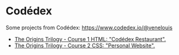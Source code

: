 # Codédex

Some projects from Codédex: https://www.codedex.io/@venelouis

<ul>
<li><a href="https://venelouis.github.io/codedex/The%20Origins%20Trilogy/Course%201%20HTML/restaurant_menu.html">The Origins Trilogy - Course 1 HTML: "Codédex Restaurant".</a></li>
<li><a href="https://venelouis.github.io/codedex/The%20Origins%20Trilogy/Course%202%20CSS/personal-website/index.html">The Origins Trilogy - Course 2 CSS: "Personal Website".</a></li>
</ul>

